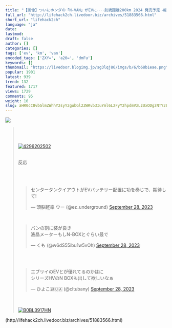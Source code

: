 ```yaml
---
title: "【画像】ついにホンダの「N-VAN」がEVに‥‥航続距離200km 2024 発売予定 補助もだろうしは売れ"
full_url: "http://lifehack2ch.livedoor.biz/archives/51883566.html"
short_url: "lifehack2ch"
language: "ja"
date: 
lastmod: 
draft: false
author: []
categories: []
tags: ['ev', 'km', 'van']
encoded_tags: ['ZXY=', 'a20=', 'dmFu']
keywords: []
thumbnail: "https://livedoor.blogimg.jp/sg3lqj86/imgs/b/6/b68b1eae.png"
popular: 1901
latest: 939
trend: 132
featured: 1717
views: 1729
comments: 95
weight: 10
slug: aHR0cC8vbGlmZWhhY2syY2gubGl2ZWRvb3IuYml6L2FyY2hpdmVzLzUxODgzNTY2Lmh0bWw=
---
```


![](https://livedoor.blogimg.jp/sg3lqj86/imgs/b/6/b68b1eae.png)

<blockquote class='AAA'><br> <br> <br> <a href='https//www.amazon.co.jp/dp/4296202502/?tag=nishiky24-22' target='_blank'><img src='https//m.media-amazon.com/images/I/51u4DpHyHWL._SL500_.jpg' alt='4296202502' border='0'></a> <p></p><br>反応<br> <br> <br> <br> <blockquote class='twitter-tweet'><p lang='ja' dir='ltr'>センタータンクイアウトがEVバッテリー配置に功を奏じで、期待して!</p>— 頭脳軽率 ウー (@ez_underground) <a href='https//twitter.com/ez_underground/status/1707232272292937958?ref_src=twsrc%5Etfw'>September 28, 2023</a></blockquote><br> <blockquote class='twitter-tweet'><p lang='ja' dir='ltr'>バンの割に装が良き<br>液晶メーターもしN-BOXとぐらい最で</p>— くも (@w6dS55ibu1w5vOh) <a href='https//twitter.com/w6dS55ibu1w5vOh/status/1707312364532723761?ref_src=twsrc%5Etfw'>September 28, 2023</a></blockquote><br> <br> <blockquote class='twitter-tweet'><p lang='ja' dir='ltr'>エブリイのEVとが優れてるのかはに<br>シリーズHVのN BOXも出して欲しいなぁ</p>— ひよこ豆🇺🇦 (@cltubany) <a href='https//twitter.com/cltubany/status/1707326395079393310?ref_src=twsrc%5Etfw'>September 28, 2023</a></blockquote><br> <br> <a href='https//www.amazon.co.jp/dp/B0BL3917HN/?tag=nishiky24-22' target='_blank'><img src='https//m.media-amazon.com/images/I/51Ti7aa9LaL._SL500_._SL500_.jpg' alt='B0BL3917HN' border='0'></a> </blockquote> 

(http//lifehack2ch.livedoor.biz/archives/51883566.html)
